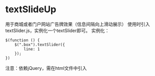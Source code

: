 # textSlideUp
用于商城或者门户网站广告牌效果（信息间隔向上滑动展示）
使用时引入textSlider.js，实例化一个textSlider即可。
实例化：
```
$(function () {
    $(".box").textSlider({
        line: 1 
    });
})
```

注意：依赖jQuery，需在html文件中引入
